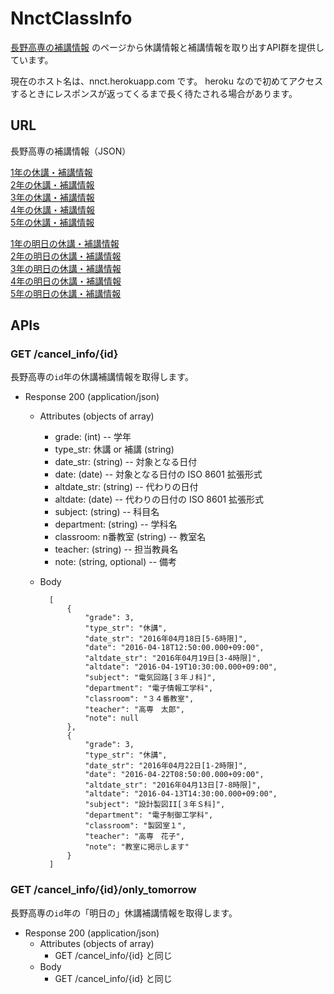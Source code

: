 NnctClassInfo
==============

[長野高専の補講情報](http://www.nagano-nct.ac.jp/current/cancel_info.php)
のページから休講情報と補講情報を取り出すAPI群を提供しています。

現在のホスト名は、nnct.herokuapp.com です。
heroku なので初めてアクセスするときにレスポンスが返ってくるまで長く待たされる場合があります。


URL
-------

長野高専の補講情報（JSON）

[1年の休講・補講情報](https://nnct.herokuapp.com/cancel_info/1)  
[2年の休講・補講情報](https://nnct.herokuapp.com/cancel_info/2)  
[3年の休講・補講情報](https://nnct.herokuapp.com/cancel_info/3)  
[4年の休講・補講情報](https://nnct.herokuapp.com/cancel_info/4)  
[5年の休講・補講情報](https://nnct.herokuapp.com/cancel_info/5)

[1年の明日の休講・補講情報](https://nnct.herokuapp.com/cancel_info/1/only_tomorrow)  
[2年の明日の休講・補講情報](https://nnct.herokuapp.com/cancel_info/2/only_tomorrow)  
[3年の明日の休講・補講情報](https://nnct.herokuapp.com/cancel_info/3/only_tomorrow)  
[4年の明日の休講・補講情報](https://nnct.herokuapp.com/cancel_info/4/only_tomorrow)  
[5年の明日の休講・補講情報](https://nnct.herokuapp.com/cancel_info/5/only_tomorrow)  


APIs
-----

### GET /cancel_info/{id}
長野高専の`id`年の休講補講情報を取得します。

+ Response 200 (application/json)

    + Attributes (objects of array)
        + grade: (int) -- 学年
        + type_str: 休講 or 補講 (string)
        + date_str: (string) -- 対象となる日付
        + date: (date) -- 対象となる日付の ISO 8601 拡張形式
        + altdate_str: (string) -- 代わりの日付
        + altdate: (date) -- 代わりの日付の ISO 8601 拡張形式
        + subject: (string) -- 科目名
        + department: (string) -- 学科名
        + classroom: n番教室 (string) -- 教室名
        + teacher: (string) -- 担当教員名
        + note: (string, optional) -- 備考

    + Body

            [
                {
                    "grade": 3,
                    "type_str": "休講",
                    "date_str": "2016年04月18日[5-6時限]",
                    "date": "2016-04-18T12:50:00.000+09:00",
                    "altdate_str": "2016年04月19日[3-4時限]",
                    "altdate": "2016-04-19T10:30:00.000+09:00",
                    "subject": "電気回路[３年Ｊ科]",
                    "department": "電子情報工学科",
                    "classroom": "３４番教室",
                    "teacher": "高専　太郎",
                    "note": null
                },
                {
                    "grade": 3,
                    "type_str": "休講",
                    "date_str": "2016年04月22日[1-2時限]",
                    "date": "2016-04-22T08:50:00.000+09:00",
                    "altdate_str": "2016年04月13日[7-8時限]",
                    "altdate": "2016-04-13T14:30:00.000+09:00",
                    "subject": "設計製図II[３年Ｓ科]",
                    "department": "電子制御工学科",
                    "classroom": "製図室１",
                    "teacher": "高専　花子",
                    "note": "教室に掲示します"
                }
            ]


### GET /cancel_info/{id}/only_tomorrow
長野高専の`id`年の「明日の」休講補講情報を取得します。

+ Response 200 (application/json)
    + Attributes (objects of array)
        + GET /cancel_info/{id} と同じ
    + Body
        + GET /cancel_info/{id} と同じ
